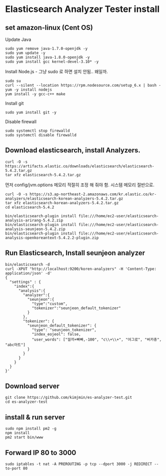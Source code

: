 # Elasticsearch Analyzer Tester install

## set amazon-linux (Cent OS)
Update Java
```
sudo yum remove java-1.7.0-openjdk -y
sudo yum update -y
sudo yum install java-1.8.0-openjdk -y
sudo yum install gcc kernel-devel-3.10* -y
```

Install Node.js - 그냥 sudo 로 하면 설치 안됨.. 왜일까.
```
sudo su
curl --silent --location https://rpm.nodesource.com/setup_6.x | bash -
yum -y install nodejs
yum install -y gcc-c++ make
```

Install git
```
sudo yum install git -y
```

Disable firewall
```
sudo systemctl stop firewalld
sudo systemctl disable firewalld
```

## Download elasticsearch, install Analyzers.
```
curl -O -s https://artifacts.elastic.co/downloads/elasticsearch/elasticsearch-5.4.2.tar.gz
tar xfz elasticsearch-5.4.2.tar.gz
```

먼저 config/jvm.options 메모리 적절히 조정 해 줘야 함. 시스템 메모리 절반으로.
```
curl -O -s https://s3.ap-northeast-2.amazonaws.com/kr.elastic.co/kr-analyzers/elasticsearch-korean-analyzers-5.4.2.tar.gz
tar xfz elasticsearch-korean-analyzers-5.4.2.tar.gz
cd elasticsearch-5.4.2

bin/elasticsearch-plugin install file:///home/ec2-user/elasticsearch-analysis-arirang-5.4.2.zip
bin/elasticsearch-plugin install file:///home/ec2-user/elasticsearch-analysis-seunjeon-5.4.2.zip
bin/elasticsearch-plugin install file:///home/ec2-user/elasticsearch-analysis-openkoreantext-5.4.2.2-plugin.zip
```

## Run Elasticsearch, Install seunjeon analyzer
```
bin/elasticsearch -d
curl -XPUT "http://localhost:9200/koren-analyzers" -H 'Content-Type: application/json' -d'
{
  "settings" : {
    "index":{
      "analysis":{
        "analyzer":{
          "seunjeon":{
            "type":"custom",
            "tokenizer":"seunjeon_default_tokenizer"
          }
        },
        "tokenizer": {
          "seunjeon_default_tokenizer": {
            "type": "seunjeon_tokenizer",
            "index_eojeol": false,
            "user_words": ["낄끼+빠빠,-100", "c\\+\\+", "어그로", "버카충", "abc마트"]
          }
        }
      }
    }
  }
}'
```

## Download server
```
git clone https://github.com/kimjmin/es-analyzer-test.git
cd es-analyzer-test
``` 

## install & run server
```
sudo npm install pm2 -g
npm install
pm2 start bin/www
```

## Forward IP 80 to 3000
```
sudo iptables -t nat -A PREROUTING -p tcp --dport 3000 -j REDIRECT --to-port 80
```